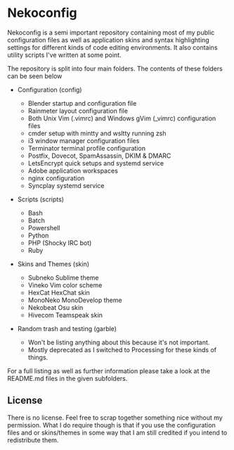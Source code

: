 
# Nekoconfig #

Nekoconfig is a semi important repository containing most of my public
configuration files as well as application skins and syntax highlighting
settings for different kinds of code editing environments. It also contains
utility scripts I've written at some point.

The repository is split into four main folders. The contents of these folders can be seen below

- Configuration (config)
	- Blender startup and configuration file
	- Rainmeter layout configuration file
	- Both Unix Vim (.vimrc) and Windows gVim (_vimrc) configuration files
	- cmder setup with mintty and wsltty running zsh
	- i3 window manager configuration files
	- Terminator terminal profile configuration
	- Postfix, Dovecot, SpamAssassin, DKIM & DMARC
	- LetsEncrypt quick setups and systemd service
	- Adobe application workspaces
    - nginx configuration
    - Syncplay systemd service


- Scripts (scripts)
    - Bash
	- Batch
	- Powershell
	- Python
	- PHP (Shocky IRC bot)
	- Ruby


- Skins and Themes (skin)
	- Subneko Sublime theme
	- Vineko Vim color scheme
	- HexCat HexChat skin
	- MonoNeko MonoDevelop theme
	- Nekobeat Osu skin
	- Hivecom Teamspeak skin


- Random trash and testing (garble)
	- Won't be listing anything about this because it's not important.
    - Mostly deprecated as I switched to Processing for these kinds of things.

For a full listing as well as further information please take a look at the
README.md files in the given subfolders.

## License ##

There is no license. Feel free to scrap together something nice without my
permission. What I do require though is that if you use the configuration files
and or skins/themes in some way that I am still credited if you intend to
redistribute them.
